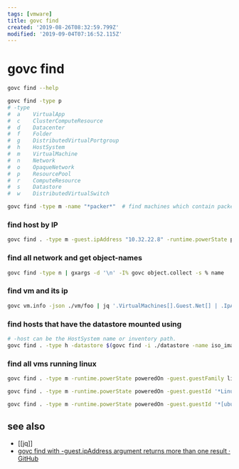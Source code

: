```yaml
---
tags: [vmware]
title: govc find
created: '2019-08-26T08:32:59.799Z'
modified: '2019-09-04T07:16:52.115Z'
---
```


# govc find

```sh
govc find --help

govc find -type p                                  
# -type 
#  a    VirtualApp
#  c    ClusterComputeResource
#  d    Datacenter
#  f    Folder
#  g    DistributedVirtualPortgroup
#  h    HostSystem
#  m    VirtualMachine
#  n    Network
#  o    OpaqueNetwork
#  p    ResourcePool
#  r    ComputeResource
#  s    Datastore
#  w    DistributedVirtualSwitch

govc find -type m -name "*packer*"  # find machines which contain packer
```

### find host by IP
```sh
govc find . -type m -guest.ipAddress "10.32.22.8" -runtime.powerState poweredOn
```

### find all network and get object-names
```sh
govc find -type n | gxargs -d '\n' -I% govc object.collect -s % name
```

### find vm and its ip
```sh
govc vm.info -json ./vm/foo | jq '.VirtualMachines[].Guest.Net[] | .IpAddress[0]'
```

### find hosts that have the datastore mounted using
```sh 
# -host can be the HostSystem name or inventory path.
govc find . -type h -datastore $(govc find -i ./datastore -name iso_images)
```

### find all vms running linux
```sh
govc find . -type m -runtime.powerState poweredOn -guest.guestFamily linuxGuest

govc find . -type m -runtime.powerState poweredOn -guest.guestId '*Linux*'

govc find . -type m -runtime.powerState poweredOn -guest.guestId '*[ubuntu][Linux]*'
```

## see also
- [[jq]]
- [govc find with -guest.ipAddress argument returns more than one result · GitHub](https://github.com/vmware/govmomi/issues/1089)
